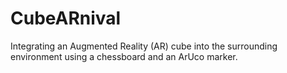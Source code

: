 # CubeARnival
Integrating an Augmented Reality (AR) cube into the surrounding environment using a chessboard and an ArUco marker.
